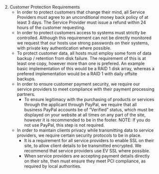 2. Customer Protection Requirements
	- In order to protect customers that change their mind, all Service Providers must agree to an unconditional money back policy of at least 3 days. The Service Provider must issue a refund within 24 hours of the customer requesting.
	- In order to protect customers access to systems must strictly be controlled. Although this requirement can not be directly monitored we request that our hosts use strong passwords on their systems, with private key authentication where possible. 
	- To protect customer data, all hosts must employ some form of data backup / retention from disk failure. The requirement of this is at least one copy, however more than one is prefered. An example basic implementation of this would be a RAID 1 disk array, whereas a prefered implementation would be a RAID 1 with daily offsite backups. 
	- In order to ensure customer payment security, we require our service providers to meet compliance with their payment processing partners.
		* To ensure legitimacy with the purchasing of products or services through the applicant through PayPal, we require that all business PayPal accounts be of “Verified” status, which must be displayed on your website at all times on any part of the site, however it is recommended to be in the footer. NOTE: If you do not use PayPal, this step is not required.
	- In order to maintain clients privacy while transmitting data to service providers, we require certain security protocols to be in place.
		* It is a requirement for all service providers to enable SSL on their site, to allow client details to be transmitted encrypted. We recommend that service providers use EV SSL where possible.
		* When service providers are accepting payment details directly on their site, then must ensure they meet PCI compliance, as required by local authorities. 
		
		